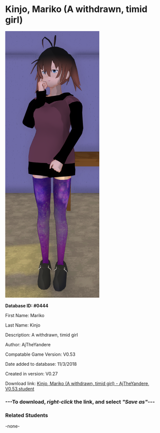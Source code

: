 # Kinjo, Mariko (A withdrawn, timid girl)

<img src="../../Files/Images/Kinjo, Mariko (A withdrawn, timid girl).png" title="Kinjo, Mariko (A withdrawn, timid girl) - AjTheYandere, V0.53">

**Database ID: #0444**

First Name: Mariko

Last Name: Kinjo

Description: A withdrawn, timid girl

Author: AjTheYandere

Compatable Game Version: V0.53

Date added to database: 11/3/2018

Created in version: V0.27

Download link: <a href="https://raw.githubusercontent.com/Arbiter1223/Daigaku-Gurashi-Custom-Students/master/Files/Student%20Files/Kinjo%2C%20Mariko%20(A%20withdrawn%2C%20timid%20girl)%20-%20AjTheYandere%2C%20V0.53.student">Kinjo, Mariko (A withdrawn, timid girl) - AjTheYandere, V0.53.student</a>

### ---**To download, _right-click_ the link, and select _"Save as"_**---

### Related Students

-none-
